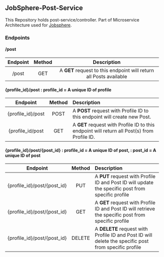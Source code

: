 ## JobSphere-Post-Service
This Repository holds post-service/controller.
Part of Microservice Architecture used for [Jobsphere](https://github.com/jobsphere).

### Endpoints

#### /post

|  Endpoint  |  Method  |                            Description                             |
|:----------:|:--------:|:------------------------------------------------------------------:|
|   /post    |   GET    | A **GET** request to this endpoint will return all Posts available |

#### {profile_id}/post : profile_id = A unique ID of profile

|     Endpoint      | Method | Description                                                                                 |
|:-----------------:|:------:|:--------------------------------------------------------------------------------------------|
| {profile_id}/post |  POST  | A **POST** request with Profile ID to this endpoint will create new Post.                   |
| {profile_id/post  |  GET   | A **GET** request with Profile ID to this endpoint will return all Post(s) from Profile ID. |


#### {profile_id}/post/{post_id} : profile_id = A unique ID of post, : post_id = A unique ID of post

|          Endpoint           | Method | Description                                                                                          |
|:---------------------------:|:------:|:-----------------------------------------------------------------------------------------------------|
| {profile_id}/post/{post_id} |  PUT   | A **PUT** request with Profile ID and Post ID will update the specific post from specific profile    |
| {profile_id}/post/{post_id} |  GET   | A **GET** request with Profile ID and Post ID will retrieve the specific post from specific profile  |
| {profile_id}/post/{post_id} | DELETE | A **DELETE** request with Profile ID and Post ID will delete the specific post from specific profile |
